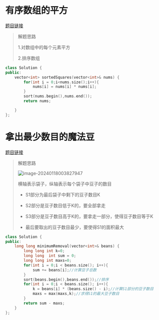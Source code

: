 # 有序数组的平方

[题目链接](https://leetcode.cn/problems/squares-of-a-sorted-array/description/)

>
>
>解题思路
>
>1.对数组中的每个元素平方
>
>2.排序数组

```c++
class Solution {
public:
    vector<int> sortedSquares(vector<int>& nums) {
        for(int i = 0;i<nums.size();i++){
            nums[i] = nums[i] * nums[i];
        }
        sort(nums.begin(),nums.end());
        return nums;

    }
};
```

# 拿出最少数目的魔法豆



[题目链接](https://leetcode.cn/problems/removing-minimum-number-of-magic-beans/description/)

>
>
>解题思路
>
>![image-20240118003827947](D:\study-for-qiuzhao\算法-每日一题\assets\image-20240118003827947.png)
>
>横轴表示袋子，纵轴表示每个袋子中豆子的数目
>
>* S1部分为最后袋子中剩下的豆子数目K
>
>* S2部分是豆子数目低于K的，要全部拿走
>
>* S3部分是豆子数目高于K的，要拿走一部分，使得豆子数目等于K
>
>* 最后要取出的豆子数目最少，要使得S1的面积最大

```c++
class Solution {
public:
    long long minimumRemoval(vector<int>& beans) {
        long long int k=0;
        long long  int sum = 0;
        long long int maxs=0;
        for(int i = 0;i < beans.size(); i++){
            sum += beans[i];//计算豆子总数
        }
        sort(beans.begin(),beans.end());//排序
        for(int i = 0;i < beans.size(); i++){
            k = beans[i] * (beans.size() - i);//计算S1部分的豆子数目
            maxs = max(maxs,k);//求得S1的最大豆子数目
        }
        return sum - maxs;
    }
};
```

